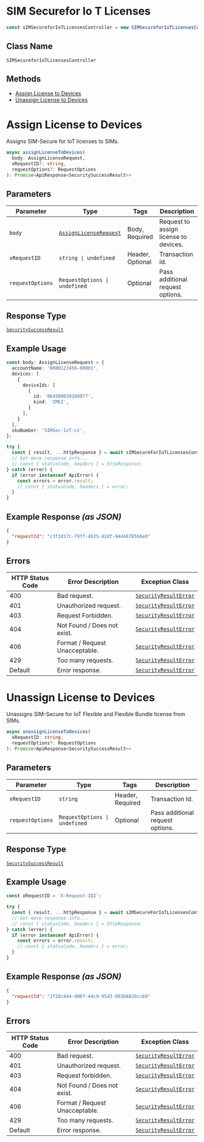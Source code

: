 # SIM Securefor Io T Licenses

```ts
const sIMSecureforIoTLicensesController = new SIMSecureforIoTLicensesController(client);
```

## Class Name

`SIMSecureforIoTLicensesController`

## Methods

* [Assign License to Devices](../../doc/controllers/sim-securefor-io-t-licenses.md#assign-license-to-devices)
* [Unassign License to Devices](../../doc/controllers/sim-securefor-io-t-licenses.md#unassign-license-to-devices)


# Assign License to Devices

Assigns SIM-Secure for IoT licenses to SIMs.

```ts
async assignLicenseToDevices(
  body: AssignLicenseRequest,
  xRequestID?: string,
  requestOptions?: RequestOptions
): Promise<ApiResponse<SecuritySuccessResult>>
```

## Parameters

| Parameter | Type | Tags | Description |
|  --- | --- | --- | --- |
| `body` | [`AssignLicenseRequest`](../../doc/models/assign-license-request.md) | Body, Required | Request to assign license to devices. |
| `xRequestID` | `string \| undefined` | Header, Optional | Transaction Id. |
| `requestOptions` | `RequestOptions \| undefined` | Optional | Pass additional request options. |

## Response Type

[`SecuritySuccessResult`](../../doc/models/security-success-result.md)

## Example Usage

```ts
const body: AssignLicenseRequest = {
  accountName: '0000123456-00001',
  devices: [
    {
      deviceIds: [
        {
          id: '864508030109877',
          kind: 'IMEI',
        }
      ],
    }
  ],
  skuNumber: 'SIMSec-IoT-Lt',
};

try {
  const { result, ...httpResponse } = await sIMSecureForIoTLicensesController.assignLicenseToDevices(body);
  // Get more response info...
  // const { statusCode, headers } = httpResponse;
} catch (error) {
  if (error instanceof ApiError) {
    const errors = error.result;
    // const { statusCode, headers } = error;
  }
}
```

## Example Response *(as JSON)*

```json
{
  "requestId": "c3f3d17c-79ff-4b35-82df-94446785b6e0"
}
```

## Errors

| HTTP Status Code | Error Description | Exception Class |
|  --- | --- | --- |
| 400 | Bad request. | [`SecurityResultError`](../../doc/models/security-result-error.md) |
| 401 | Unauthorized request. | [`SecurityResultError`](../../doc/models/security-result-error.md) |
| 403 | Request Forbidden. | [`SecurityResultError`](../../doc/models/security-result-error.md) |
| 404 | Not Found / Does not exist. | [`SecurityResultError`](../../doc/models/security-result-error.md) |
| 406 | Format / Request Unacceptable. | [`SecurityResultError`](../../doc/models/security-result-error.md) |
| 429 | Too many requests. | [`SecurityResultError`](../../doc/models/security-result-error.md) |
| Default | Error response. | [`SecurityResultError`](../../doc/models/security-result-error.md) |


# Unassign License to Devices

Unassigns SIM-Secure for IoT Flexible and Flexible Bundle license from SIMs.

```ts
async unassignLicenseToDevices(
  xRequestID: string,
  requestOptions?: RequestOptions
): Promise<ApiResponse<SecuritySuccessResult>>
```

## Parameters

| Parameter | Type | Tags | Description |
|  --- | --- | --- | --- |
| `xRequestID` | `string` | Header, Required | Transaction Id. |
| `requestOptions` | `RequestOptions \| undefined` | Optional | Pass additional request options. |

## Response Type

[`SecuritySuccessResult`](../../doc/models/security-success-result.md)

## Example Usage

```ts
const xRequestID = 'X-Request-ID2';

try {
  const { result, ...httpResponse } = await sIMSecureForIoTLicensesController.unassignLicenseToDevices(xRequestID);
  // Get more response info...
  // const { statusCode, headers } = httpResponse;
} catch (error) {
  if (error instanceof ApiError) {
    const errors = error.result;
    // const { statusCode, headers } = error;
  }
}
```

## Example Response *(as JSON)*

```json
{
  "requestId": "1f28c944-d007-44c9-9543-003b8820cc69"
}
```

## Errors

| HTTP Status Code | Error Description | Exception Class |
|  --- | --- | --- |
| 400 | Bad request. | [`SecurityResultError`](../../doc/models/security-result-error.md) |
| 401 | Unauthorized request. | [`SecurityResultError`](../../doc/models/security-result-error.md) |
| 403 | Request forbidden. | [`SecurityResultError`](../../doc/models/security-result-error.md) |
| 404 | Not Found / Does not exist. | [`SecurityResultError`](../../doc/models/security-result-error.md) |
| 406 | Format / Request Unacceptable. | [`SecurityResultError`](../../doc/models/security-result-error.md) |
| 429 | Too many requests. | [`SecurityResultError`](../../doc/models/security-result-error.md) |
| Default | Error response. | [`SecurityResultError`](../../doc/models/security-result-error.md) |

